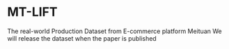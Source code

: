 # MT-LIFT
The real-world Production Dataset from E-commerce platform Meituan
We will release the dataset when the paper is published
